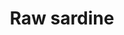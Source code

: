 ---
layout: item
title: Raw sardine
item-id: 327
datatable: true
id: 327
name: "Raw sardine"
members: false
lowalch: 4
highalch: 6
examine: "I should try cooking this."
monsters:
  - id: 970
    name: "Dagannoth"
    members: true
    combat_level: 74
    wiki_url: "https://oldschool.runescape.wiki/w/Dagannoth#Level_74_(1)"
    drops:
      - quantity: "5"
        rarity: 0.03125
        drop_requirements: null
  - id: 973
    name: "Dagannoth"
    members: true
    combat_level: 92
    wiki_url: "https://oldschool.runescape.wiki/w/Dagannoth#Level_92_(1)"
    drops:
      - quantity: "5"
        rarity: 0.03125
        drop_requirements: null
  - id: 2592
    name: "Mogre"
    members: true
    combat_level: 60
    wiki_url: "https://oldschool.runescape.wiki/w/Mogre"
    drops:
      - quantity: "1"
        rarity: 0.0234375
        drop_requirements: null
  - id: 3184
    name: "Dagannoth spawn"
    members: true
    combat_level: 42
    wiki_url: "https://oldschool.runescape.wiki/w/Dagannoth_spawn"
    drops:
      - quantity: "1"
        rarity: 0.078125
        drop_requirements: null
  - id: 3949
    name: "Market Guard"
    members: true
    combat_level: 48
    wiki_url: "https://oldschool.runescape.wiki/w/Market_Guard"
    drops:
      - quantity: "1"
        rarity: 0.0078125
        drop_requirements: null
  - id: 3950
    name: "Warrior"
    members: true
    combat_level: 48
    wiki_url: "https://oldschool.runescape.wiki/w/Warrior_(Rellekka)"
    drops:
      - quantity: "1"
        rarity: 0.0078125
        drop_requirements: null
  - id: 6732
    name: "River troll"
    members: true
    combat_level: 14
    wiki_url: "https://oldschool.runescape.wiki/w/River_troll#Level_14"
    drops:
      - quantity: "1"
        rarity: 0.03125
        drop_requirements: null
  - id: 6733
    name: "River troll"
    members: true
    combat_level: 29
    wiki_url: "https://oldschool.runescape.wiki/w/River_troll#Level_29"
    drops:
      - quantity: "1"
        rarity: 0.03125
        drop_requirements: null
  - id: 6734
    name: "River troll"
    members: true
    combat_level: 49
    wiki_url: "https://oldschool.runescape.wiki/w/River_troll#Level_49"
    drops:
      - quantity: "1"
        rarity: 0.03125
        drop_requirements: null
  - id: 6735
    name: "River troll"
    members: true
    combat_level: 79
    wiki_url: "https://oldschool.runescape.wiki/w/River_troll#Level_79"
    drops:
      - quantity: "1"
        rarity: 0.03125
        drop_requirements: null
  - id: 6736
    name: "River troll"
    members: true
    combat_level: 120
    wiki_url: "https://oldschool.runescape.wiki/w/River_troll#Level_120"
    drops:
      - quantity: "1"
        rarity: 0.03125
        drop_requirements: null
  - id: 6737
    name: "River troll"
    members: true
    combat_level: 159
    wiki_url: "https://oldschool.runescape.wiki/w/River_troll#Level_159"
    drops:
      - quantity: "1"
        rarity: 0.03125
        drop_requirements: null
---